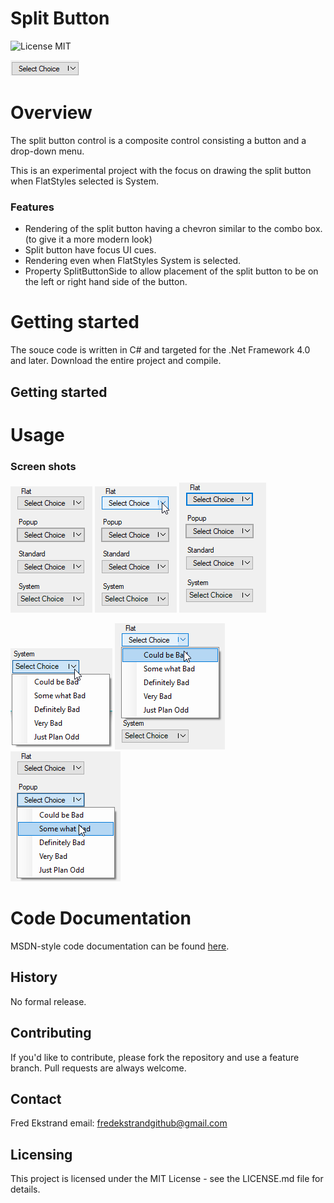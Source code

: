 
# Split Button

![License MIT](https://img.shields.io/badge/Licence-MIT-blue.svg)

![image](https://github.com/FredEkstrand/ImageFiles/raw/master/SplitButton/SplitButtonA.png)

# Overview
The split button control is a composite control consisting a button and a drop-down menu.

This is an experimental project with the focus on drawing the split button when FlatStyles selected is System.

### Features

* Rendering of the split button having a chevron similar to the combo box.(to give it a more modern look)
* Split button have focus UI cues.
* Rendering even when FlatStyles System is selected.
* Property SplitButtonSide to allow placement of the split button to be on the left or right hand side of the button.


# Getting started
The souce code is written in C# and targeted for the .Net Framework 4.0 and later. Download the entire project and compile.

## Getting started

# Usage


### Screen shots

![Project type](https://github.com/FredEkstrand/ImageFiles/raw/master/SplitbuttonA.PNG )
![Project type](https://github.com/FredEkstrand/ImageFiles/raw/master/SplitbuttonB.PNG )
![Project type](https://github.com/FredEkstrand/ImageFiles/raw/master/SplitbuttonC.PNG )

![Project type](https://github.com/FredEkstrand/ImageFiles/raw/master/SplitbuttonD.PNG )
![Project type](https://github.com/FredEkstrand/ImageFiles/raw/master/SplitbuttonE.PNG )
![Project type](https://github.com/FredEkstrand/ImageFiles/raw/master/SplitbuttonF.PNG )

# Code Documentation
MSDN-style code documentation can be found [here](#).

## History
 No formal release.

## Contributing

If you'd like to contribute, please fork the repository and use a feature
branch. Pull requests are always welcome.

## Contact
Fred Ekstrand
email: fredekstrandgithub@gmail.com
## Licensing

This project is licensed under the MIT License - see the LICENSE.md file for details.
